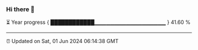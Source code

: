 ### Hi there 👋

⏳ Year progress { ████████████▁▁▁▁▁▁▁▁▁▁▁▁▁▁▁▁▁▁ } 41.60 %

---

⏰ Updated on Sat, 01 Jun 2024 06:14:38 GMT
